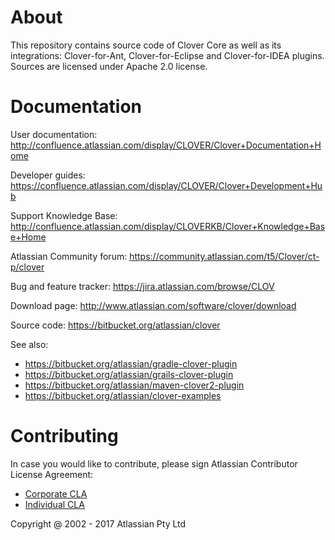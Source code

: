 # About #

This repository contains source code of Clover Core as well as its integrations: Clover-for-Ant, Clover-for-Eclipse
and Clover-for-IDEA plugins. Sources are licensed under Apache 2.0 license.

# Documentation #

User documentation: http://confluence.atlassian.com/display/CLOVER/Clover+Documentation+Home

Developer guides: https://confluence.atlassian.com/display/CLOVER/Clover+Development+Hub

Support Knowledge Base: http://confluence.atlassian.com/display/CLOVERKB/Clover+Knowledge+Base+Home

Atlassian Community forum: https://community.atlassian.com/t5/Clover/ct-p/clover

Bug and feature tracker: https://jira.atlassian.com/browse/CLOV

Download page: http://www.atlassian.com/software/clover/download

Source code: https://bitbucket.org/atlassian/clover

See also:

*  https://bitbucket.org/atlassian/gradle-clover-plugin
*  https://bitbucket.org/atlassian/grails-clover-plugin
*  https://bitbucket.org/atlassian/maven-clover2-plugin
*  https://bitbucket.org/atlassian/clover-examples


# Contributing #

In case you would like to contribute, please sign Atlassian Contributor License Agreement:

* [Corporate CLA](https://na2.docusign.net/Member/PowerFormSigning.aspx?PowerFormId=e1c17c66-ca4d-4aab-a953-2c231af4a20b)
* [Individual CLA](https://na2.docusign.net/Member/PowerFormSigning.aspx?PowerFormId=3f94fbdc-2fbe-46ac-b14c-5d152700ae5d)


Copyright @ 2002 - 2017 Atlassian Pty Ltd